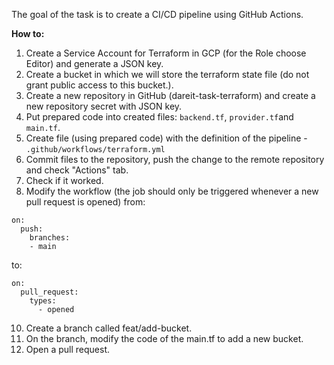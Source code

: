 The goal of the task is to create a CI/CD pipeline using GitHub Actions.

**How to:**

1.  Create a Service Account for Terraform in GCP (for the Role choose Editor) and generate a JSON key.
2.  Create a bucket in which we will store the terraform state file (do not grant public access to this bucket.).
3.  Create a new repository in GitHub (dareit-task-terraform) and create a new repository secret with JSON key.
4.  Put prepared code into created files: `backend.tf`, `provider.tf`and `main.tf`.
5. Create file (using prepared code) with the definition of the pipeline - `.github/workflows/terraform.yml`
6.  Commit files to the repository, push the change to the remote repository and check "Actions" tab.
7.  Check if it worked.
8.  Modify the workflow (the job should only be triggered whenever a new pull request is opened) from:
```
on:
  push:
    branches:
    - main
```
to:
```
on:
  pull_request:
	types:
	  - opened
 ```
10.  Create a branch called feat/add-bucket.
11.  On the branch, modify the code of the main.tf to add a new bucket.
12.  Open a pull request.
